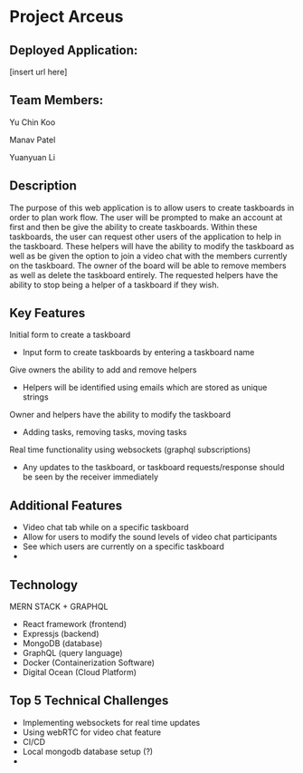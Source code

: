 # Project Arceus #

## Deployed Application:
[insert url here]

## Team Members:
Yu Chin Koo

Manav Patel

Yuanyuan Li

## Description
The purpose of this web application is to allow users to create taskboards in order to plan work flow. The user will be prompted to make an account at first and then be give the ability to create taskboards. Within these taskboards, the user can request other users of the application to help in the taskboard. These helpers will have the ability to modify the taskboard as well as be given the option to join a video chat with the members currently on the taskboard. The owner of the board will be able to remove members as well as delete the taskboard entirely. The requested helpers have the ability to stop being a helper of a taskboard if they wish.

## Key Features
Initial form to create a taskboard
- Input form to create taskboards by entering a taskboard name

Give owners the ability to add and remove helpers 
- Helpers will be identified using emails which are stored as unique strings

Owner and helpers have the ability to modify the taskboard
- Adding tasks, removing tasks, moving tasks
  
Real time functionality using websockets (graphql subscriptions)
- Any updates to the taskboard, or taskboard requests/response should be seen by the receiver immediately

## Additional Features
- Video chat tab while on a specific taskboard
- Allow for users to modify the sound levels of video chat participants
- See which users are currently on a specific taskboard
- 

## Technology
MERN STACK + GRAPHQL
- React framework (frontend)
- Expressjs (backend)
- MongoDB (database) 
- GraphQL (query language)
- Docker (Containerization Software)
- Digital Ocean (Cloud Platform)

## Top 5 Technical Challenges
- Implementing websockets for real time updates
- Using webRTC for video chat feature
- CI/CD
- Local mongodb database setup (?)
- 
